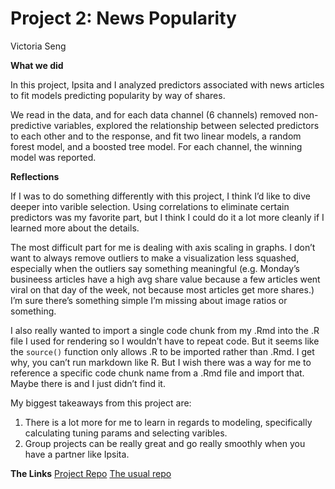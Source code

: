 Project 2: News Popularity
================
Victoria Seng

**What we did**

In this project, Ipsita and I analyzed predictors associated with news
articles to fit models predicting popularity by way of shares.

We read in the data, and for each data channel (6 channels) removed
non-predictive variables, explored the relationship between selected
predictors to each other and to the response, and fit two linear models,
a random forest model, and a boosted tree model. For each channel, the
winning model was reported.

**Reflections**

If I was to do something differently with this project, I think I’d like
to dive deeper into varible selection. Using correlations to eliminate
certain predictors was my favorite part, but I think I could do it a lot
more cleanly if I learned more about the details.

The most difficult part for me is dealing with axis scaling in graphs. I
don’t want to always remove outliers to make a visualization less
squashed, especially when the outliers say something meaningful
(e.g. Monday’s busineess articles have a high avg share value because a
few articles went viral on that day of the week, not because most
articles get more shares.) I’m sure there’s something simple I’m missing
about image ratios or something.

I also really wanted to import a single code chunk from my .Rmd into the
.R file I used for rendering so I wouldn’t have to repeat code. But it
seems like the `source()` function only allows .R to be imported rather
than .Rmd. I get why, you can’t run markdown like R. But I wish there
was a way for me to reference a specific code chunk name from a .Rmd
file and import that. Maybe there is and I just didn’t find it.

My biggest takeaways from this project are:

1.  There is a lot more for me to learn in regards to modeling,
    specifically calculating tuning params and selecting varibles.
2.  Group projects can be really great and go really smoothly when you
    have a partner like Ipsita.

**The Links** [Project Repo](https://idatta21.github.io/Project2/) [The
usual repo](https://github.com/idatta21/Project2)

